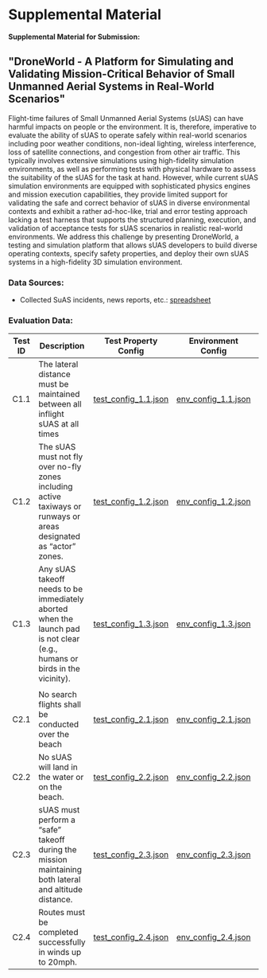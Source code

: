 # Supplemental Material

 __Supplemental Material for Submission:__

## "DroneWorld - A Platform for Simulating and Validating Mission-Critical Behavior of Small Unmanned Aerial Systems in Real-World Scenarios"

Flight-time failures of Small Unmanned Aerial Systems (sUAS) can have harmful impacts on people or the environment. It is, therefore, imperative to evaluate the ability of sUAS to operate safely within real-world scenarios including poor weather conditions, non-ideal lighting, wireless interference, loss of satellite connections, and congestion from other air traffic. This typically involves extensive simulations using high-fidelity simulation environments, as well as  performing tests with physical hardware to assess the suitability of the sUAS for the task at hand. However, while current sUAS simulation environments are equipped with sophisticated physics engines and mission execution capabilities, they provide limited support for validating the safe and correct behavior of sUAS in diverse environmental contexts and exhibit a rather ad-hoc-like, trial and error testing approach lacking a test harness that supports the structured planning, execution, and validation of acceptance tests for sUAS scenarios in realistic real-world environments. 
We address this challenge by presenting DroneWorld, a testing and simulation platform that allows sUAS developers to build diverse operating contexts, specify safety properties, and deploy their own sUAS systems in a high-fidelity 3D simulation environment.


### Data Sources:

- Collected SuAS incidents, news reports, etc.: [spreadsheet](data/report_overview.xls)

### Evaluation Data:


| Test ID 	| Description                                                                                                                      	| Test Property Config                                    	| Environment Config                                    	|   	|
|---------	|----------------------------------------------------------------------------------------------------------------------------------	|---------------------------------------------------------	|-------------------------------------------------------	|---	|
| C1.1    	| The lateral distance must be maintained between all inflight sUAS at all times                                                   	| [test_config_1.1.json](/data/eval/test_config_1.1.json) 	| [env_config_1.1.json](/data/eval/env_config_1.1.json) 	|   	|
| C1.2    	| The sUAS must not fly over no-fly zones including active taxiways or runways or areas designated as “actor” zones.       	| [test_config_1.2.json](/data/eval/test_config_1.2.json) 	| [env_config_1.2.json](/data/eval/env_config_1.2.json) 	|   	|
| C1.3    	| Any sUAS takeoff needs to be immediately aborted when the launch pad is not clear (e.g., humans or birds in the vicinity). 	| [test_config_1.3.json](/data/eval/test_config_1.3.json) 	| [env_config_1.3.json](/data/eval/env_config_1.3.json) 	|   	|
|         	|                                                                                                                                  	|                                                         	| 	|   	|
| C2.1    	| No search flights shall be conducted over the beach                                                                              	| [test_config_2.1.json](/data/eval/test_config_2.1.json) 	| [env_config_2.1.json](/data/eval/env_config_2.1.json) 	|   	|
| C2.2    	| No sUAS will land in the water or on the beach.                                                                                  	| [test_config_2.2.json](/data/eval/test_config_2.2.json) 	| [env_config_2.2.json](/data/eval/env_config_2.2.json) 	|   	|
| C2.3    	| sUAS must perform a “safe” takeoff during the mission maintaining both lateral and altitude distance.                         	| [test_config_2.3.json](/data/eval/test_config_2.3.json) 	| [env_config_2.3.json](/data/eval/env_config_2.3.json) 	|   	|
| C2.4    	| Routes must be completed successfully in winds up to 20mph.                                                                   	| [test_config_2.4.json](/data/eval/test_config_2.4.json) 	| [env_config_2.4.json](/data/eval/env_config_2.4.json) 	|   	|
